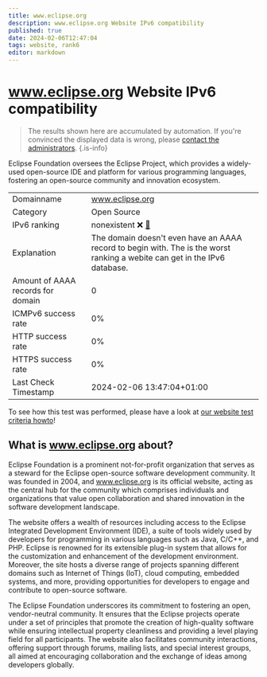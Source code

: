 ```yaml
---
title: www.eclipse.org
description: www.eclipse.org Website IPv6 compatibility
published: true
date: 2024-02-06T12:47:04
tags: website, rank6
editor: markdown
---
```


# www.eclipse.org Website IPv6 compatibility

> The results shown here are accumulated by automation. If you're convinced the displayed data is wrong, please [contact the administrators](/howto/chat). 
{.is-info}

Eclipse Foundation oversees the Eclipse Project, which provides a widely-used open-source IDE and platform for various programming languages, fostering an open-source community and innovation ecosystem.


|   |   |
| - | - |
| Domainname | www.eclipse.org
| Category | Open Source |
| IPv6 ranking | nonexistent :x: [🔗](/howto/ranking) |
| Explanation | The domain doesn't even have an AAAA record to begin with. The is the worst ranking a webite can get in the IPv6 database. |
| Amount of AAAA records for domain | 0 |
| ICMPv6 success rate | 0%|
| HTTP success rate | 0% |
| HTTPS success rate | 0% |
| Last Check Timestamp | 2024-02-06 13:47:04+01:00 |

To see how this test was performed, please have a look at [our website test criteria howto](/howto/testcriteria/website)!


## What is www.eclipse.org about?
Eclipse Foundation is a prominent not-for-profit organization that serves as a steward for the Eclipse open-source software development community. It was founded in 2004, and www.eclipse.org is its official website, acting as the central hub for the community which comprises individuals and organizations that value open collaboration and shared innovation in the software development landscape.

The website offers a wealth of resources including access to the Eclipse Integrated Development Environment (IDE), a suite of tools widely used by developers for programming in various languages such as Java, C/C++, and PHP. Eclipse is renowned for its extensible plug-in system that allows for the customization and enhancement of the development environment. Moreover, the site hosts a diverse range of projects spanning different domains such as Internet of Things (IoT), cloud computing, embedded systems, and more, providing opportunities for developers to engage and contribute to open-source software.

The Eclipse Foundation underscores its commitment to fostering an open, vendor-neutral community. It ensures that the Eclipse projects operate under a set of principles that promote the creation of high-quality software while ensuring intellectual property cleanliness and providing a level playing field for all participants. The website also facilitates community interactions, offering support through forums, mailing lists, and special interest groups, all aimed at encouraging collaboration and the exchange of ideas among developers globally.


